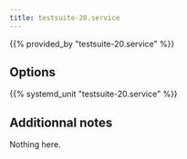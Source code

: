 ```yaml
---
title: testsuite-20.service
---
```


{{% provided_by "testsuite-20.service" %}}

## Options

{{% systemd_unit "testsuite-20.service" %}}

## Additionnal notes

Nothing here.